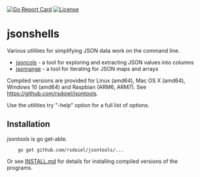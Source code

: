 [![Go Report Card](http://goreportcard.com/badge/rsdoiel/jsontools)](http://goreportcard.com/report/rsdoiel/jsontools)
[![License](https://img.shields.io/badge/License-BSD%203--Clause-blue.svg)](https://opensource.org/licenses/BSD-3-Clause)

# jsonshells

Various utilities for simplifying JSON data work on the command line. 

+ [jsoncols](jsoncols.html) - a tool for exploring and extracting JSON values into columns
+ [jsonrange](jsonrange.html) - a tool for iterating for JSON maps and arrays

Compiled versions are provided for Linux (amd64), Mac OS X (amd64),
Windows 10 (amd64) and Raspbian (ARM6, ARM7). See https://github.com/rsdoiel/jsontools.

Use the utilities try "-help" option for a full list of options.


## Installation

_jsontools_ is go get-able.

```
    go get github.com/rsdoiel/jsontools/...
```

Or see [INSTALL.md](install.html) for details for installing 
compiled versions of the programs.



